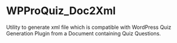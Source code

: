 # WPProQuiz_Doc2Xml
Utility to generate xml file which is compatible with WordPress Quiz Generation Plugin from a Document containing Quiz Questions.
